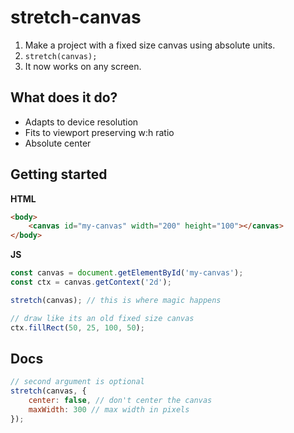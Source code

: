# stretch-canvas

1. Make a project with a fixed size canvas using absolute units.
2. `stretch(canvas);`
3. It now works on any screen.

## What does it do?
- Adapts to device resolution
- Fits to viewport preserving w:h ratio
- Absolute center

## Getting started
**HTML**
```html
<body>
    <canvas id="my-canvas" width="200" height="100"></canvas>
</body>
```
**JS**
```js
const canvas = document.getElementById('my-canvas');
const ctx = canvas.getContext('2d');

stretch(canvas); // this is where magic happens

// draw like its an old fixed size canvas
ctx.fillRect(50, 25, 100, 50);
```

## Docs
```js
// second argument is optional
stretch(canvas, {
    center: false, // don't center the canvas
    maxWidth: 300 // max width in pixels
});
```